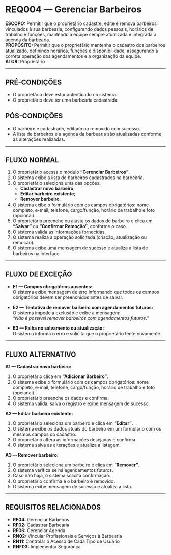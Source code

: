 # REQ004 — Gerenciar Barbeiros

**ESCOPO:** Permitir que o proprietário cadastre, edite e remova barbeiros vinculados à sua barbearia, configurando dados pessoais, horários de trabalho e funções, mantendo a equipe sempre atualizada e integrada à agenda da barbearia.  
**PROPÓSITO:** Permitir que o proprietário mantenha o cadastro dos barbeiros atualizado, definindo horários, funções e disponibilidade, assegurando a correta operação dos agendamentos e a organização da equipe.  
**ATOR:** Proprietário  

---

## PRÉ-CONDIÇÕES
- O proprietário deve estar autenticado no sistema.  
- O proprietário deve ter uma barbearia cadastrada.  

## PÓS-CONDIÇÕES
- O barbeiro é cadastrado, editado ou removido com sucesso.  
- A lista de barbeiros e a agenda da barbearia são atualizadas conforme as alterações realizadas.  

---

## FLUXO NORMAL
1. O proprietário acessa o módulo **“Gerenciar Barbeiros”**.  
2. O sistema exibe a lista de barbeiros cadastrados na barbearia.  
3. O proprietário seleciona uma das opções:  
   - **Cadastrar novo barbeiro**;  
   - **Editar barbeiro existente**;  
   - **Remover barbeiro**.  
4. O sistema exibe o formulário com os campos obrigatórios: nome completo, e-mail, telefone, cargo/função, horário de trabalho e foto (opcional).  
5. O proprietário preenche ou ajusta os dados do barbeiro e clica em **“Salvar”** ou **“Confirmar Remoção”**, conforme o caso.  
6. O sistema valida as informações fornecidas.  
7. O sistema realiza a operação solicitada (criação, atualização ou remoção).  
8. O sistema exibe uma mensagem de sucesso e atualiza a lista de barbeiros na interface.  

---

## FLUXO DE EXCEÇÃO
- **E1 — Campos obrigatórios ausentes:**  
  O sistema exibe mensagem de erro informando que todos os campos obrigatórios devem ser preenchidos antes de salvar.  

- **E2 — Tentativa de remover barbeiro com agendamentos futuros:**  
  O sistema impede a exclusão e exibe a mensagem:  
  *“Não é possível remover barbeiros com agendamentos futuros.”*  

- **E3 — Falha no salvamento ou atualização:**  
  O sistema informa o erro e solicita que o proprietário tente novamente.  

---

## FLUXO ALTERNATIVO
  **A1 — Cadastrar novo barbeiro:**  
  1. O proprietário clica em **“Adicionar Barbeiro”**.  
  2. O sistema exibe o formulário com os campos obrigatórios: nome completo, e-mail, telefone, cargo/função, horário de trabalho e foto (opcional).  
  3. O proprietário preenche os dados e confirma.  
  4. O sistema valida, salva o registro e exibe mensagem de sucesso.  

  **A2 — Editar barbeiro existente:**  
  1. O proprietário seleciona um barbeiro e clica em **“Editar”**.  
  2. O sistema exibe os dados atuais do barbeiro em um formulário com os mesmos campos do cadastro.  
  3. O proprietário altera as informações desejadas e confirma.  
  4. O sistema salva as alterações e atualiza a listagem.  

  **A3 — Remover barbeiro:**  
  1. O proprietário seleciona um barbeiro e clica em **“Remover”**.  
  2. O sistema verifica se há agendamentos futuros.  
  3. Caso não haja, o sistema solicita confirmação.  
  4. O proprietário confirma e o barbeiro é removido.  
  5. O sistema exibe mensagem de sucesso e atualiza a lista.  

---

## REQUISITOS RELACIONADOS
- **RF04:** Gerenciar Barbeiros  
- **RF02:** Cadastrar Barbearia  
- **RF06:** Gerenciar Agenda  
- **RN02:** Vincular Profissionais e Serviços à Barbearia  
- **RN11:** Controlar o Acesso de Cada Tipo de Usuário  
- **RNF03:** Implementar Segurança 
